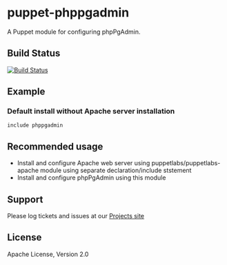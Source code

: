 puppet-phppgadmin
=================

A Puppet module for configuring phpPgAdmin.

Build Status
------------

[![Build Status](https://travis-ci.org/knowshan/puppet-phppgadmin.png)](https://travis-ci.org/knowshan/puppet-phppgadmin)

Example
-------

### Default install without Apache server installation
    include phppgadmin

Recommended usage
-----------------

* Install and configure Apache web server using puppetlabs/puppetlabs-apache module using separate declaration/include ststement
* Install and configure phpPgAdmin using this module
 

Support
-------

Please log tickets and issues at our [Projects site](https://github.com/knowshan/puppet-phppgadmin)

License
-------

Apache License, Version 2.0

